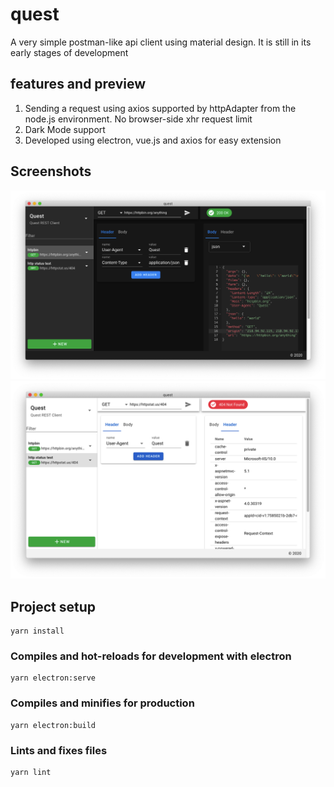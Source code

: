 # quest
A very simple postman-like api client using material design. 
It is still in its early stages of development

## features and preview
1. Sending a request using axios supported by httpAdapter from the node.js environment.  No browser-side xhr request limit
2. Dark Mode support
3. Developed using electron, vue.js and axios for easy extension

## Screenshots
![screenshot1](docs/images/screenshot1.png)
![screenshot1](docs/images/screenshot2.png)
## Project setup
```
yarn install
```

### Compiles and hot-reloads for development with electron
```
yarn electron:serve
```

### Compiles and minifies for production
```
yarn electron:build
```

### Lints and fixes files
```
yarn lint
```